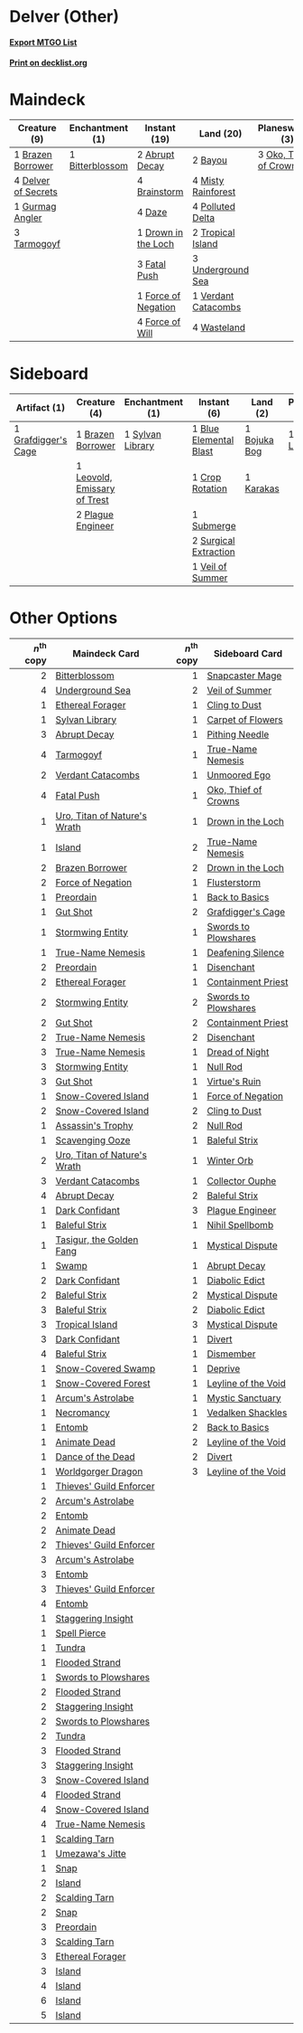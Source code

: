 # Delver (Other)

#### [Export MTGO List](../collection/Delver%20(Other)/Delver%20(Other).txt)
#### [Print on decklist.org](http://decklist.org/?deckmain=2%09Abrupt%20Decay%0A2%09Bayou%0A1%09Bitterblossom%0A4%09Brainstorm%0A1%09Brazen%20Borrower%0A4%09Daze%0A4%09Delver%20of%20Secrets%0A1%09Drown%20in%20the%20Loch%0A3%09Fatal%20Push%0A1%09Force%20of%20Negation%0A4%09Force%20of%20Will%0A1%09Gurmag%20Angler%0A4%09Misty%20Rainforest%0A3%09Oko,%20Thief%20of%20Crowns%0A4%09Polluted%20Delta%0A4%09Ponder%0A3%09Tarmogoyf%0A4%09Thoughtseize%0A2%09Tropical%20Island%0A3%09Underground%20Sea%0A1%09Verdant%20Catacombs%0A4%09Wasteland&deckside=1%09Blue%20Elemental%20Blast%0A1%09Bojuka%20Bog%0A1%09Brazen%20Borrower%0A1%09Crop%20Rotation%0A1%09Grafdigger's%20Cage%0A1%09Karakas%0A1%09Leovold,%20Emissary%20of%20Trest%0A1%09Liliana,%20the%20Last%20Hope%0A2%09Plague%20Engineer%0A1%09Submerge%0A2%09Surgical%20Extraction%0A1%09Sylvan%20Library%0A1%09Veil%20of%20Summer)
# Maindeck

|                                         Creature (9)                                         |                                     Enchantment (1)                                      |                                         Instant (19)                                         |                                          Land (20)                                           |                                        Planeswalker (3)                                         |                                       Sorcery (8)                                       |
|----------------------------------------------------------------------------------------------|------------------------------------------------------------------------------------------|----------------------------------------------------------------------------------------------|----------------------------------------------------------------------------------------------|-------------------------------------------------------------------------------------------------|-----------------------------------------------------------------------------------------|
|1 [Brazen Borrower](http://gatherer.wizards.com/Pages/Card/Details.aspx?multiverseid=473001)  |1 [Bitterblossom](http://gatherer.wizards.com/Pages/Card/Details.aspx?multiverseid=397701)|2 [Abrupt Decay](http://gatherer.wizards.com/Pages/Card/Details.aspx?multiverseid=456061)     |2 [Bayou](http://gatherer.wizards.com/Pages/Card/Details.aspx?multiverseid=879)               |3 [Oko, Thief of Crowns](http://gatherer.wizards.com/Pages/Card/Details.aspx?multiverseid=473159)|4 [Ponder](http://gatherer.wizards.com/Pages/Card/Details.aspx?multiverseid=451051)      |
|4 [Delver of Secrets](http://gatherer.wizards.com/Pages/Card/Details.aspx?multiverseid=226749)|                                                                                          |4 [Brainstorm](http://gatherer.wizards.com/Pages/Card/Details.aspx?multiverseid=3897)         |4 [Misty Rainforest](http://gatherer.wizards.com/Pages/Card/Details.aspx?multiverseid=405102) |                                                                                                 |4 [Thoughtseize](http://gatherer.wizards.com/Pages/Card/Details.aspx?multiverseid=438676)|
|1 [Gurmag Angler](http://gatherer.wizards.com/Pages/Card/Details.aspx?multiverseid=391850)    |                                                                                          |4 [Daze](http://gatherer.wizards.com/Pages/Card/Details.aspx?multiverseid=189255)             |4 [Polluted Delta](http://gatherer.wizards.com/Pages/Card/Details.aspx?multiverseid=405104)   |                                                                                                 |                                                                                         |
|3 [Tarmogoyf](http://gatherer.wizards.com/Pages/Card/Details.aspx?multiverseid=136142)        |                                                                                          |1 [Drown in the Loch](http://gatherer.wizards.com/Pages/Card/Details.aspx?multiverseid=473150)|2 [Tropical Island](http://gatherer.wizards.com/Pages/Card/Details.aspx?multiverseid=884)     |                                                                                                 |                                                                                         |
|                                                                                              |                                                                                          |3 [Fatal Push](http://gatherer.wizards.com/Pages/Card/Details.aspx?multiverseid=423724)       |3 [Underground Sea](http://gatherer.wizards.com/Pages/Card/Details.aspx?multiverseid=886)     |                                                                                                 |                                                                                         |
|                                                                                              |                                                                                          |1 [Force of Negation](http://gatherer.wizards.com/Pages/Card/Details.aspx?multiverseid=464001)|1 [Verdant Catacombs](http://gatherer.wizards.com/Pages/Card/Details.aspx?multiverseid=405113)|                                                                                                 |                                                                                         |
|                                                                                              |                                                                                          |4 [Force of Will](http://gatherer.wizards.com/Pages/Card/Details.aspx?multiverseid=3107)      |4 [Wasteland](http://gatherer.wizards.com/Pages/Card/Details.aspx?multiverseid=413790)        |                                                                                                 |                                                                                         |


# Sideboard

|                                         Artifact (1)                                         |                                             Creature (4)                                              |                                     Enchantment (1)                                     |                                          Instant (6)                                           |                                       Land (2)                                        |                                         Planeswalker (1)                                          |
|----------------------------------------------------------------------------------------------|-------------------------------------------------------------------------------------------------------|-----------------------------------------------------------------------------------------|------------------------------------------------------------------------------------------------|---------------------------------------------------------------------------------------|---------------------------------------------------------------------------------------------------|
|1 [Grafdigger's Cage](http://gatherer.wizards.com/Pages/Card/Details.aspx?multiverseid=278452)|1 [Brazen Borrower](http://gatherer.wizards.com/Pages/Card/Details.aspx?multiverseid=473001)           |1 [Sylvan Library](http://gatherer.wizards.com/Pages/Card/Details.aspx?multiverseid=2240)|1 [Blue Elemental Blast](http://gatherer.wizards.com/Pages/Card/Details.aspx?multiverseid=694)  |1 [Bojuka Bog](http://gatherer.wizards.com/Pages/Card/Details.aspx?multiverseid=376269)|1 [Liliana, the Last Hope](http://gatherer.wizards.com/Pages/Card/Details.aspx?multiverseid=414388)|
|                                                                                              |1 [Leovold, Emissary of Trest](http://gatherer.wizards.com/Pages/Card/Details.aspx?multiverseid=416834)|                                                                                         |1 [Crop Rotation](http://gatherer.wizards.com/Pages/Card/Details.aspx?multiverseid=417430)      |1 [Karakas](http://gatherer.wizards.com/Pages/Card/Details.aspx?multiverseid=413782)   |                                                                                                   |
|                                                                                              |2 [Plague Engineer](http://gatherer.wizards.com/Pages/Card/Details.aspx?multiverseid=464049)           |                                                                                         |1 [Submerge](http://gatherer.wizards.com/Pages/Card/Details.aspx?multiverseid=21296)            |                                                                                       |                                                                                                   |
|                                                                                              |                                                                                                       |                                                                                         |2 [Surgical Extraction](http://gatherer.wizards.com/Pages/Card/Details.aspx?multiverseid=397706)|                                                                                       |                                                                                                   |
|                                                                                              |                                                                                                       |                                                                                         |1 [Veil of Summer](http://gatherer.wizards.com/Pages/Card/Details.aspx?multiverseid=466952)     |                                                                                       |                                                                                                   |


# Other Options

|*n*<sup>th</sup> copy|                                             Maindeck Card                                             |*n*<sup>th</sup> copy|                                        Sideboard Card                                         |
|--------------------:|-------------------------------------------------------------------------------------------------------|--------------------:|-----------------------------------------------------------------------------------------------|
|                    2|[Bitterblossom](http://gatherer.wizards.com/Pages/Card/Details.aspx?multiverseid=397701)               |                    1|[Snapcaster Mage](http://gatherer.wizards.com/Pages/Card/Details.aspx?multiverseid=227676)     |
|                    4|[Underground Sea](http://gatherer.wizards.com/Pages/Card/Details.aspx?multiverseid=886)                |                    2|[Veil of Summer](http://gatherer.wizards.com/Pages/Card/Details.aspx?multiverseid=466952)      |
|                    1|[Ethereal Forager](http://gatherer.wizards.com/Pages/Card/Details.aspx?multiverseid=484881)            |                    1|[Cling to Dust](http://gatherer.wizards.com/Pages/Card/Details.aspx?multiverseid=476338)       |
|                    1|[Sylvan Library](http://gatherer.wizards.com/Pages/Card/Details.aspx?multiverseid=2240)                |                    1|[Carpet of Flowers](http://gatherer.wizards.com/Pages/Card/Details.aspx?multiverseid=5858)     |
|                    3|[Abrupt Decay](http://gatherer.wizards.com/Pages/Card/Details.aspx?multiverseid=456061)                |                    1|[Pithing Needle](http://gatherer.wizards.com/Pages/Card/Details.aspx?multiverseid=129526)      |
|                    4|[Tarmogoyf](http://gatherer.wizards.com/Pages/Card/Details.aspx?multiverseid=136142)                   |                    1|[True-Name Nemesis](http://gatherer.wizards.com/Pages/Card/Details.aspx?multiverseid=446104)   |
|                    2|[Verdant Catacombs](http://gatherer.wizards.com/Pages/Card/Details.aspx?multiverseid=405113)           |                    1|[Unmoored Ego](http://gatherer.wizards.com/Pages/Card/Details.aspx?multiverseid=452962)        |
|                    4|[Fatal Push](http://gatherer.wizards.com/Pages/Card/Details.aspx?multiverseid=423724)                  |                    1|[Oko, Thief of Crowns](http://gatherer.wizards.com/Pages/Card/Details.aspx?multiverseid=473159)|
|                    1|[Uro, Titan of Nature's Wrath](http://gatherer.wizards.com/Pages/Card/Details.aspx?multiverseid=476480)|                    1|[Drown in the Loch](http://gatherer.wizards.com/Pages/Card/Details.aspx?multiverseid=473150)   |
|                    1|[Island](http://gatherer.wizards.com/Pages/Card/Details.aspx?multiverseid=439857)                      |                    2|[True-Name Nemesis](http://gatherer.wizards.com/Pages/Card/Details.aspx?multiverseid=446104)   |
|                    2|[Brazen Borrower](http://gatherer.wizards.com/Pages/Card/Details.aspx?multiverseid=473001)             |                    2|[Drown in the Loch](http://gatherer.wizards.com/Pages/Card/Details.aspx?multiverseid=473150)   |
|                    2|[Force of Negation](http://gatherer.wizards.com/Pages/Card/Details.aspx?multiverseid=464001)           |                    1|[Flusterstorm](http://gatherer.wizards.com/Pages/Card/Details.aspx?multiverseid=228255)        |
|                    1|[Preordain](http://gatherer.wizards.com/Pages/Card/Details.aspx?multiverseid=405347)                   |                    1|[Back to Basics](http://gatherer.wizards.com/Pages/Card/Details.aspx?multiverseid=456642)      |
|                    1|[Gut Shot](http://gatherer.wizards.com/Pages/Card/Details.aspx?multiverseid=397673)                    |                    2|[Grafdigger's Cage](http://gatherer.wizards.com/Pages/Card/Details.aspx?multiverseid=278452)   |
|                    1|[Stormwing Entity](http://gatherer.wizards.com/Pages/Card/Details.aspx?multiverseid=488253)            |                    1|[Swords to Plowshares](http://gatherer.wizards.com/Pages/Card/Details.aspx?multiverseid=869)   |
|                    1|[True-Name Nemesis](http://gatherer.wizards.com/Pages/Card/Details.aspx?multiverseid=446104)           |                    1|[Deafening Silence](http://gatherer.wizards.com/Pages/Card/Details.aspx?multiverseid=472972)   |
|                    2|[Preordain](http://gatherer.wizards.com/Pages/Card/Details.aspx?multiverseid=405347)                   |                    1|[Disenchant](http://gatherer.wizards.com/Pages/Card/Details.aspx?multiverseid=847)             |
|                    2|[Ethereal Forager](http://gatherer.wizards.com/Pages/Card/Details.aspx?multiverseid=484881)            |                    1|[Containment Priest](http://gatherer.wizards.com/Pages/Card/Details.aspx?multiverseid=389470)  |
|                    2|[Stormwing Entity](http://gatherer.wizards.com/Pages/Card/Details.aspx?multiverseid=488253)            |                    2|[Swords to Plowshares](http://gatherer.wizards.com/Pages/Card/Details.aspx?multiverseid=869)   |
|                    2|[Gut Shot](http://gatherer.wizards.com/Pages/Card/Details.aspx?multiverseid=397673)                    |                    2|[Containment Priest](http://gatherer.wizards.com/Pages/Card/Details.aspx?multiverseid=389470)  |
|                    2|[True-Name Nemesis](http://gatherer.wizards.com/Pages/Card/Details.aspx?multiverseid=446104)           |                    2|[Disenchant](http://gatherer.wizards.com/Pages/Card/Details.aspx?multiverseid=847)             |
|                    3|[True-Name Nemesis](http://gatherer.wizards.com/Pages/Card/Details.aspx?multiverseid=446104)           |                    1|[Dread of Night](http://gatherer.wizards.com/Pages/Card/Details.aspx?multiverseid=14580)       |
|                    3|[Stormwing Entity](http://gatherer.wizards.com/Pages/Card/Details.aspx?multiverseid=488253)            |                    1|[Null Rod](http://gatherer.wizards.com/Pages/Card/Details.aspx?multiverseid=383034)            |
|                    3|[Gut Shot](http://gatherer.wizards.com/Pages/Card/Details.aspx?multiverseid=397673)                    |                    1|[Virtue's Ruin](http://gatherer.wizards.com/Pages/Card/Details.aspx?multiverseid=4245)         |
|                    1|[Snow-Covered Island](http://gatherer.wizards.com/Pages/Card/Details.aspx?multiverseid=121130)         |                    1|[Force of Negation](http://gatherer.wizards.com/Pages/Card/Details.aspx?multiverseid=464001)   |
|                    2|[Snow-Covered Island](http://gatherer.wizards.com/Pages/Card/Details.aspx?multiverseid=121130)         |                    2|[Cling to Dust](http://gatherer.wizards.com/Pages/Card/Details.aspx?multiverseid=476338)       |
|                    1|[Assassin's Trophy](http://gatherer.wizards.com/Pages/Card/Details.aspx?multiverseid=452902)           |                    2|[Null Rod](http://gatherer.wizards.com/Pages/Card/Details.aspx?multiverseid=383034)            |
|                    1|[Scavenging Ooze](http://gatherer.wizards.com/Pages/Card/Details.aspx?multiverseid=420783)             |                    1|[Baleful Strix](http://gatherer.wizards.com/Pages/Card/Details.aspx?multiverseid=376260)       |
|                    2|[Uro, Titan of Nature's Wrath](http://gatherer.wizards.com/Pages/Card/Details.aspx?multiverseid=476480)|                    1|[Winter Orb](http://gatherer.wizards.com/Pages/Card/Details.aspx?multiverseid=643)             |
|                    3|[Verdant Catacombs](http://gatherer.wizards.com/Pages/Card/Details.aspx?multiverseid=405113)           |                    1|[Collector Ouphe](http://gatherer.wizards.com/Pages/Card/Details.aspx?multiverseid=464107)     |
|                    4|[Abrupt Decay](http://gatherer.wizards.com/Pages/Card/Details.aspx?multiverseid=456061)                |                    2|[Baleful Strix](http://gatherer.wizards.com/Pages/Card/Details.aspx?multiverseid=376260)       |
|                    1|[Dark Confidant](http://gatherer.wizards.com/Pages/Card/Details.aspx?multiverseid=397731)              |                    3|[Plague Engineer](http://gatherer.wizards.com/Pages/Card/Details.aspx?multiverseid=464049)     |
|                    1|[Baleful Strix](http://gatherer.wizards.com/Pages/Card/Details.aspx?multiverseid=376260)               |                    1|[Nihil Spellbomb](http://gatherer.wizards.com/Pages/Card/Details.aspx?multiverseid=442215)     |
|                    1|[Tasigur, the Golden Fang](http://gatherer.wizards.com/Pages/Card/Details.aspx?multiverseid=391937)    |                    1|[Mystical Dispute](http://gatherer.wizards.com/Pages/Card/Details.aspx?multiverseid=473020)    |
|                    1|[Swamp](http://gatherer.wizards.com/Pages/Card/Details.aspx?multiverseid=439858)                       |                    1|[Abrupt Decay](http://gatherer.wizards.com/Pages/Card/Details.aspx?multiverseid=456061)        |
|                    2|[Dark Confidant](http://gatherer.wizards.com/Pages/Card/Details.aspx?multiverseid=397731)              |                    1|[Diabolic Edict](http://gatherer.wizards.com/Pages/Card/Details.aspx?multiverseid=442074)      |
|                    2|[Baleful Strix](http://gatherer.wizards.com/Pages/Card/Details.aspx?multiverseid=376260)               |                    2|[Mystical Dispute](http://gatherer.wizards.com/Pages/Card/Details.aspx?multiverseid=473020)    |
|                    3|[Baleful Strix](http://gatherer.wizards.com/Pages/Card/Details.aspx?multiverseid=376260)               |                    2|[Diabolic Edict](http://gatherer.wizards.com/Pages/Card/Details.aspx?multiverseid=442074)      |
|                    3|[Tropical Island](http://gatherer.wizards.com/Pages/Card/Details.aspx?multiverseid=884)                |                    3|[Mystical Dispute](http://gatherer.wizards.com/Pages/Card/Details.aspx?multiverseid=473020)    |
|                    3|[Dark Confidant](http://gatherer.wizards.com/Pages/Card/Details.aspx?multiverseid=397731)              |                    1|[Divert](http://gatherer.wizards.com/Pages/Card/Details.aspx?multiverseid=429872)              |
|                    4|[Baleful Strix](http://gatherer.wizards.com/Pages/Card/Details.aspx?multiverseid=376260)               |                    1|[Dismember](http://gatherer.wizards.com/Pages/Card/Details.aspx?multiverseid=382182)           |
|                    1|[Snow-Covered Swamp](http://gatherer.wizards.com/Pages/Card/Details.aspx?multiverseid=121256)          |                    1|[Deprive](http://gatherer.wizards.com/Pages/Card/Details.aspx?multiverseid=193519)             |
|                    1|[Snow-Covered Forest](http://gatherer.wizards.com/Pages/Card/Details.aspx?multiverseid=121192)         |                    1|[Leyline of the Void](http://gatherer.wizards.com/Pages/Card/Details.aspx?multiverseid=107682) |
|                    1|[Arcum's Astrolabe](http://gatherer.wizards.com/Pages/Card/Details.aspx?multiverseid=464169)           |                    1|[Mystic Sanctuary](http://gatherer.wizards.com/Pages/Card/Details.aspx?multiverseid=473209)    |
|                    1|[Necromancy](http://gatherer.wizards.com/Pages/Card/Details.aspx?multiverseid=3621)                    |                    1|[Vedalken Shackles](http://gatherer.wizards.com/Pages/Card/Details.aspx?multiverseid=50120)    |
|                    1|[Entomb](http://gatherer.wizards.com/Pages/Card/Details.aspx?multiverseid=413629)                      |                    2|[Back to Basics](http://gatherer.wizards.com/Pages/Card/Details.aspx?multiverseid=456642)      |
|                    1|[Animate Dead](http://gatherer.wizards.com/Pages/Card/Details.aspx?multiverseid=645)                   |                    2|[Leyline of the Void](http://gatherer.wizards.com/Pages/Card/Details.aspx?multiverseid=107682) |
|                    1|[Dance of the Dead](http://gatherer.wizards.com/Pages/Card/Details.aspx?multiverseid=2442)             |                    2|[Divert](http://gatherer.wizards.com/Pages/Card/Details.aspx?multiverseid=429872)              |
|                    1|[Worldgorger Dragon](http://gatherer.wizards.com/Pages/Card/Details.aspx?multiverseid=413696)          |                    3|[Leyline of the Void](http://gatherer.wizards.com/Pages/Card/Details.aspx?multiverseid=107682) |
|                    1|[Thieves' Guild Enforcer](http://gatherer.wizards.com/Pages/Card/Details.aspx?multiverseid=485448)     |                     |                                                                                               |
|                    2|[Arcum's Astrolabe](http://gatherer.wizards.com/Pages/Card/Details.aspx?multiverseid=464169)           |                     |                                                                                               |
|                    2|[Entomb](http://gatherer.wizards.com/Pages/Card/Details.aspx?multiverseid=413629)                      |                     |                                                                                               |
|                    2|[Animate Dead](http://gatherer.wizards.com/Pages/Card/Details.aspx?multiverseid=645)                   |                     |                                                                                               |
|                    2|[Thieves' Guild Enforcer](http://gatherer.wizards.com/Pages/Card/Details.aspx?multiverseid=485448)     |                     |                                                                                               |
|                    3|[Arcum's Astrolabe](http://gatherer.wizards.com/Pages/Card/Details.aspx?multiverseid=464169)           |                     |                                                                                               |
|                    3|[Entomb](http://gatherer.wizards.com/Pages/Card/Details.aspx?multiverseid=413629)                      |                     |                                                                                               |
|                    3|[Thieves' Guild Enforcer](http://gatherer.wizards.com/Pages/Card/Details.aspx?multiverseid=485448)     |                     |                                                                                               |
|                    4|[Entomb](http://gatherer.wizards.com/Pages/Card/Details.aspx?multiverseid=413629)                      |                     |                                                                                               |
|                    1|[Staggering Insight](http://gatherer.wizards.com/Pages/Card/Details.aspx?multiverseid=476479)          |                     |                                                                                               |
|                    1|[Spell Pierce](http://gatherer.wizards.com/Pages/Card/Details.aspx?multiverseid=425876)                |                     |                                                                                               |
|                    1|[Tundra](http://gatherer.wizards.com/Pages/Card/Details.aspx?multiverseid=885)                         |                     |                                                                                               |
|                    1|[Flooded Strand](http://gatherer.wizards.com/Pages/Card/Details.aspx?multiverseid=405098)              |                     |                                                                                               |
|                    1|[Swords to Plowshares](http://gatherer.wizards.com/Pages/Card/Details.aspx?multiverseid=869)           |                     |                                                                                               |
|                    2|[Flooded Strand](http://gatherer.wizards.com/Pages/Card/Details.aspx?multiverseid=405098)              |                     |                                                                                               |
|                    2|[Staggering Insight](http://gatherer.wizards.com/Pages/Card/Details.aspx?multiverseid=476479)          |                     |                                                                                               |
|                    2|[Swords to Plowshares](http://gatherer.wizards.com/Pages/Card/Details.aspx?multiverseid=869)           |                     |                                                                                               |
|                    2|[Tundra](http://gatherer.wizards.com/Pages/Card/Details.aspx?multiverseid=885)                         |                     |                                                                                               |
|                    3|[Flooded Strand](http://gatherer.wizards.com/Pages/Card/Details.aspx?multiverseid=405098)              |                     |                                                                                               |
|                    3|[Staggering Insight](http://gatherer.wizards.com/Pages/Card/Details.aspx?multiverseid=476479)          |                     |                                                                                               |
|                    3|[Snow-Covered Island](http://gatherer.wizards.com/Pages/Card/Details.aspx?multiverseid=121130)         |                     |                                                                                               |
|                    4|[Flooded Strand](http://gatherer.wizards.com/Pages/Card/Details.aspx?multiverseid=405098)              |                     |                                                                                               |
|                    4|[Snow-Covered Island](http://gatherer.wizards.com/Pages/Card/Details.aspx?multiverseid=121130)         |                     |                                                                                               |
|                    4|[True-Name Nemesis](http://gatherer.wizards.com/Pages/Card/Details.aspx?multiverseid=446104)           |                     |                                                                                               |
|                    1|[Scalding Tarn](http://gatherer.wizards.com/Pages/Card/Details.aspx?multiverseid=405107)               |                     |                                                                                               |
|                    1|[Umezawa's Jitte](http://gatherer.wizards.com/Pages/Card/Details.aspx?multiverseid=81979)              |                     |                                                                                               |
|                    1|[Snap](http://gatherer.wizards.com/Pages/Card/Details.aspx?multiverseid=426582)                        |                     |                                                                                               |
|                    2|[Island](http://gatherer.wizards.com/Pages/Card/Details.aspx?multiverseid=439857)                      |                     |                                                                                               |
|                    2|[Scalding Tarn](http://gatherer.wizards.com/Pages/Card/Details.aspx?multiverseid=405107)               |                     |                                                                                               |
|                    2|[Snap](http://gatherer.wizards.com/Pages/Card/Details.aspx?multiverseid=426582)                        |                     |                                                                                               |
|                    3|[Preordain](http://gatherer.wizards.com/Pages/Card/Details.aspx?multiverseid=405347)                   |                     |                                                                                               |
|                    3|[Scalding Tarn](http://gatherer.wizards.com/Pages/Card/Details.aspx?multiverseid=405107)               |                     |                                                                                               |
|                    3|[Ethereal Forager](http://gatherer.wizards.com/Pages/Card/Details.aspx?multiverseid=484881)            |                     |                                                                                               |
|                    3|[Island](http://gatherer.wizards.com/Pages/Card/Details.aspx?multiverseid=439857)                      |                     |                                                                                               |
|                    4|[Island](http://gatherer.wizards.com/Pages/Card/Details.aspx?multiverseid=439857)                      |                     |                                                                                               |
|                    6|[Island](http://gatherer.wizards.com/Pages/Card/Details.aspx?multiverseid=439857)                      |                     |                                                                                               |
|                    5|[Island](http://gatherer.wizards.com/Pages/Card/Details.aspx?multiverseid=439857)                      |                     |                                                                                               |

